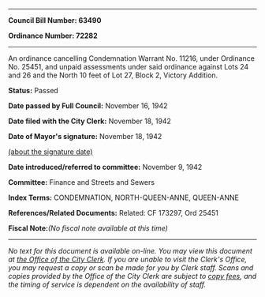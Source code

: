 

********

**Council Bill Number: 63490**
   
**Ordinance Number: 72282**
********

 An ordinance cancelling Condemnation Warrant No. 11216, under Ordinance No. 25451, and unpaid assessments under said ordinance against Lots 24 and 26 and the North 10 feet of Lot 27, Block 2, Victory Addition.

**Status:** Passed
   
**Date passed by Full Council:** November 16, 1942
   
**Date filed with the City Clerk:** November 18, 1942
   
**Date of Mayor's signature:** November 18, 1942
   
[(about the signature date)](/~public/approvaldate.htm)
   
   
   
**Date introduced/referred to committee:** November 9, 1942
   
**Committee:** Finance and Streets and Sewers
   
   
**Index Terms:** CONDEMNATION, NORTH-QUEEN-ANNE, QUEEN-ANNE

**References/Related Documents:** Related: CF 173297, Ord 25451

**Fiscal Note:**_(No fiscal note available at this time)_
********

_No text for this document is available on-line. You may view this document at [the Office of the City Clerk](http://www.seattle.gov/leg/clerk/contactUs.htm). If you are unable to visit the Clerk's Office, you may request a copy or scan be made for you by Clerk staff. Scans and copies provided by the Office of the City Clerk are subject to [copy fees](http://clerk.seattle.gov/~public/clerkfees.htm), and the timing of service is dependent on the availability of staff._

